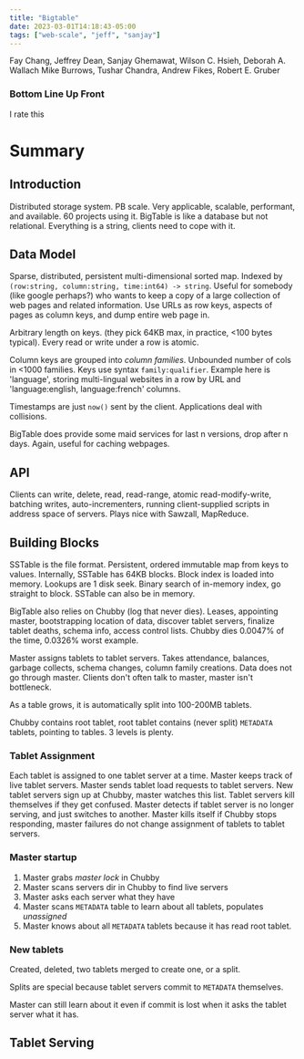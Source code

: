 ```yaml
---
title: "Bigtable"
date: 2023-03-01T14:18:43-05:00
tags: ["web-scale", "jeff", "sanjay"]
---
```


Fay Chang, Jeffrey Dean, Sanjay Ghemawat, Wilson C. Hsieh, Deborah A. Wallach Mike Burrows, Tushar Chandra, Andrew Fikes, Robert E. Gruber

### Bottom Line Up Front

I rate this 

# Summary

## Introduction

Distributed storage system. PB scale. Very applicable, scalable, performant, and available. 60 projects using it. BigTable is like a database but not relational. Everything is a string, clients need to cope with it. 

## Data Model

Sparse, distributed, persistent multi-dimensional sorted map. Indexed by `(row:string, column:string, time:int64) -> string`. Useful for somebody (like google perhaps?) who wants to keep a copy of a large collection of web pages and related information. Use URLs as row keys, aspects of pages as column keys, and dump entire web page in.

Arbitrary length on keys. (they pick 64KB max, in practice, <100 bytes typical). Every read or write under a row is atomic.

Column keys are grouped into *column families*. Unbounded number of cols in <1000 families. Keys use syntax `family:qualifier`. Example here is 'language', storing multi-lingual websites in a row by URL and 'language:english, language:french' columns.

Timestamps are just `now()` sent by the client. Applications deal with collisions.

BigTable does provide some maid services for last n versions, drop after n days. Again, useful for caching webpages.

## API

Clients can write, delete, read, read-range, atomic read-modify-write, batching writes, auto-incrementers, running client-supplied scripts in address space of servers. Plays nice with Sawzall, MapReduce.

## Building Blocks

SSTable is the file format. Persistent, ordered immutable map from keys to values. Internally, SSTable has 64KB blocks. Block index is loaded into memory. Lookups are 1 disk seek. Binary search of in-memory index, go straight to block. SSTable can also be in memory. 

BigTable also relies on Chubby (log that never dies). Leases, appointing master, bootstrapping location of data, discover tablet servers, finalize tablet deaths, schema info, access control lists. Chubby dies 0.0047% of the time, 0.0326% worst example.

Master assigns tablets to tablet servers. Takes attendance, balances, garbage collects, schema changes, column family creations. Data does not go through master. Clients don't often talk to master, master isn't bottleneck.

As a table grows, it is automatically split into 100-200MB tablets.

Chubby contains root tablet, root tablet contains (never split) `METADATA` tablets, pointing to tables. 3 levels is plenty. 

### Tablet Assignment

Each tablet is assigned to one tablet server at a time. Master keeps track of live tablet servers. Master sends tablet load requests to tablet servers. New tablet servers sign up at Chubby, master watches this list. Tablet servers kill themselves if they get confused. Master detects if tablet server is no longer serving, and just switches to another. Master kills itself if Chubby stops responding, master failures do not change assignment of tablets to tablet servers.

### Master startup

1. Master grabs *master lock* in Chubby
1. Master scans servers dir in Chubby to find live servers
1. Master asks each server what they have
1. Master scans `METADATA` table to learn about all tablets, populates *unassigned*
1. Master knows about all `METADATA` tablets because it has read root tablet.

### New tablets

Created, deleted, two tablets merged to create one, or a split.

Splits are special because tablet servers commit to `METADATA` themselves.

Master can still learn about it even if commit is lost when it asks the tablet server what it has.

## Tablet Serving
